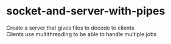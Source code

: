 # socket-and-server-with-pipes

Create a server that gives files to decode to clients<br />
Clients use multithreading to be able to handle multiple jobs

